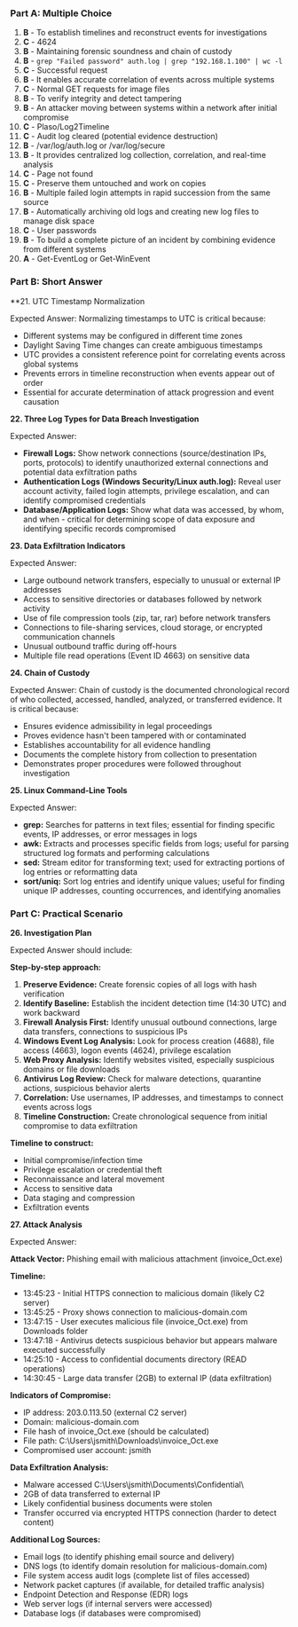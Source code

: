 ### Part A: Multiple Choice

1. **B** - To establish timelines and reconstruct events for investigations
2. **C** - 4624
3. **B** - Maintaining forensic soundness and chain of custody
4. **B** - `grep "Failed password" auth.log | grep "192.168.1.100" | wc -l`
5. **C** - Successful request
6. **B** - It enables accurate correlation of events across multiple systems
7. **C** - Normal GET requests for image files
8. **B** - To verify integrity and detect tampering
9. **B** - An attacker moving between systems within a network after initial compromise
10. **C** - Plaso/Log2Timeline
11. **C** - Audit log cleared (potential evidence destruction)
12. **B** - /var/log/auth.log or /var/log/secure
13. **B** - It provides centralized log collection, correlation, and real-time analysis
14. **C** - Page not found
15. **C** - Preserve them untouched and work on copies
16. **B** - Multiple failed login attempts in rapid succession from the same source
17. **B** - Automatically archiving old logs and creating new log files to manage disk space
18. **C** - User passwords
19. **B** - To build a complete picture of an incident by combining evidence from different systems
20. **A** - Get-EventLog or Get-WinEvent

### Part B: Short Answer

**21. UTC Timestamp Normalization

Expected Answer:
Normalizing timestamps to UTC is critical because:
- Different systems may be configured in different time zones
- Daylight Saving Time changes can create ambiguous timestamps
- UTC provides a consistent reference point for correlating events across global systems
- Prevents errors in timeline reconstruction when events appear out of order
- Essential for accurate determination of attack progression and event causation

**22. Three Log Types for Data Breach Investigation**

Expected Answer:
- **Firewall Logs:** Show network connections (source/destination IPs, ports, protocols) to identify unauthorized external connections and potential data exfiltration paths
- **Authentication Logs (Windows Security/Linux auth.log):** Reveal user account activity, failed login attempts, privilege escalation, and can identify compromised credentials
- **Database/Application Logs:** Show what data was accessed, by whom, and when - critical for determining scope of data exposure and identifying specific records compromised

**23. Data Exfiltration Indicators**

Expected Answer:
- Large outbound network transfers, especially to unusual or external IP addresses
- Access to sensitive directories or databases followed by network activity
- Use of file compression tools (zip, tar, rar) before network transfers
- Connections to file-sharing services, cloud storage, or encrypted communication channels
- Unusual outbound traffic during off-hours
- Multiple file read operations (Event ID 4663) on sensitive data

**24. Chain of Custody**

Expected Answer:
Chain of custody is the documented chronological record of who collected, accessed, handled, analyzed, or transferred evidence. It is critical because:
- Ensures evidence admissibility in legal proceedings
- Proves evidence hasn't been tampered with or contaminated
- Establishes accountability for all evidence handling
- Documents the complete history from collection to presentation
- Demonstrates proper procedures were followed throughout investigation

**25. Linux Command-Line Tools**

Expected Answer:
- **grep:** Searches for patterns in text files; essential for finding specific events, IP addresses, or error messages in logs
- **awk:** Extracts and processes specific fields from logs; useful for parsing structured log formats and performing calculations
- **sed:** Stream editor for transforming text; used for extracting portions of log entries or reformatting data
- **sort/uniq:** Sort log entries and identify unique values; useful for finding unique IP addresses, counting occurrences, and identifying anomalies

### Part C: Practical Scenario

**26. Investigation Plan**

Expected Answer should include:

**Step-by-step approach:**
1. **Preserve Evidence:** Create forensic copies of all logs with hash verification
2. **Identify Baseline:** Establish the incident detection time (14:30 UTC) and work backward
3. **Firewall Analysis First:** Identify unusual outbound connections, large data transfers, connections to suspicious IPs
4. **Windows Event Log Analysis:** Look for process creation (4688), file access (4663), logon events (4624), privilege escalation
5. **Web Proxy Analysis:** Identify websites visited, especially suspicious domains or file downloads
6. **Antivirus Log Review:** Check for malware detections, quarantine actions, suspicious behavior alerts
7. **Correlation:** Use usernames, IP addresses, and timestamps to connect events across logs
8. **Timeline Construction:** Create chronological sequence from initial compromise to data exfiltration

**Timeline to construct:**
- Initial compromise/infection time
- Privilege escalation or credential theft
- Reconnaissance and lateral movement
- Access to sensitive data
- Data staging and compression
- Exfiltration events

**27. Attack Analysis**

Expected Answer:

**Attack Vector:** Phishing email with malicious attachment (invoice_Oct.exe)

**Timeline:**
- 13:45:23 - Initial HTTPS connection to malicious domain (likely C2 server)
- 13:45:25 - Proxy shows connection to malicious-domain.com
- 13:47:15 - User executes malicious file (invoice_Oct.exe) from Downloads folder
- 13:47:18 - Antivirus detects suspicious behavior but appears malware executed successfully
- 14:25:10 - Access to confidential documents directory (READ operations)
- 14:30:45 - Large data transfer (2GB) to external IP (data exfiltration)

**Indicators of Compromise:**
- IP address: 203.0.113.50 (external C2 server)
- Domain: malicious-domain.com
- File hash of invoice_Oct.exe (should be calculated)
- File path: C:\Users\jsmith\Downloads\invoice_Oct.exe
- Compromised user account: jsmith

**Data Exfiltration Analysis:**
- Malware accessed C:\Users\jsmith\Documents\Confidential\
- 2GB of data transferred to external IP
- Likely confidential business documents were stolen
- Transfer occurred via encrypted HTTPS connection (harder to detect content)

**Additional Log Sources:**
- Email logs (to identify phishing email source and delivery)
- DNS logs (to identify domain resolution for malicious-domain.com)
- File system access audit logs (complete list of files accessed)
- Network packet captures (if available, for detailed traffic analysis)
- Endpoint Detection and Response (EDR) logs
- Web server logs (if internal servers were accessed)
- Database logs (if databases were compromised)
